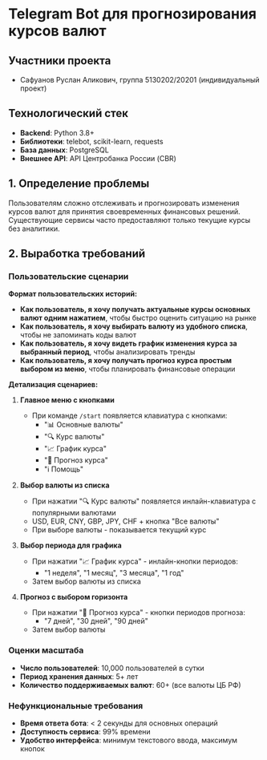 # Telegram Bot для прогнозирования курсов валют

## Участники проекта
- Сафуанов Руслан Аликович, группа 5130202/20201 (индивидуальный проект)

## Технологический стек
- **Backend**: Python 3.8+
- **Библиотеки**: telebot, scikit-learn, requests
- **База данных**: PostgreSQL
- **Внешнее API**: API Центробанка России (CBR)

## 1. Определение проблемы
Пользователям сложно отслеживать и прогнозировать изменения курсов валют для принятия своевременных финансовых решений. Существующие сервисы часто предоставляют только текущие курсы без аналитики.

## 2. Выработка требований

### Пользовательские сценарии

**Формат пользовательских историй:**

- **Как пользователь, я хочу получать актуальные курсы основных валют одним нажатием**, чтобы быстро оценить ситуацию на рынке
- **Как пользователь, я хочу выбирать валюту из удобного списка**, чтобы не запоминать коды валют
- **Как пользователь, я хочу видеть график изменения курса за выбранный период**, чтобы анализировать тренды
- **Как пользователь, я хочу получать прогноз курса простым выбором из меню**, чтобы планировать финансовые операции

**Детализация сценариев:**

1. **Главное меню с кнопками**
   - При команде `/start` появляется клавиатура с кнопками:
     - "📊 Основные валюты"
     - "🔍 Курс валюты" 
     - "📈 График курса"
     - "🔮 Прогноз курса"
     - "ℹ️ Помощь"

2. **Выбор валюты из списка**
   - При нажатии "🔍 Курс валюты" появляется инлайн-клавиатура с популярными валютами
   - USD, EUR, CNY, GBP, JPY, CHF + кнопка "Все валюты"
   - При выборе валюты - показывается текущий курс

3. **Выбор периода для графика**
   - При нажатии "📈 График курса" - инлайн-кнопки периодов:
     - "1 неделя", "1 месяц", "3 месяца", "1 год"
   - Затем выбор валюты из списка

4. **Прогноз с выбором горизонта**
   - При нажатии "🔮 Прогноз курса" - кнопки периодов прогноза:
     - "7 дней", "30 дней", "90 дней"
   - Затем выбор валюты

### Оценки масштаба
- **Число пользователей**: 10,000 пользователей в сутки
- **Период хранения данных**: 5+ лет
- **Количество поддерживаемых валют**: 60+ (все валюты ЦБ РФ)

### Нефункциональные требования
- **Время ответа бота**: < 2 секунды для основных операций
- **Доступность сервиса**: 99% времени
- **Удобство интерфейса**: минимум текстового ввода, максимум кнопок
